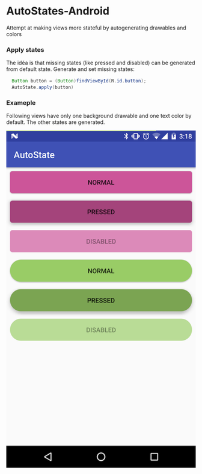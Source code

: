 # AutoStates-Android
Attempt at making views more stateful by autogenerating drawables and colors

### Apply states
The idéa is that missing states (like pressed and disabled) can be generated from default state.
Generate and set missing states:
```java
  Button button = (Button)findViewById(R.id.button);
  AutoState.apply(button)
```

### Exameple
Following views have only one background drawable and one text color by default. The other states are generated.

![alt text](https://raw.githubusercontent.com/simonedstromsi/AutoStates-Android/master/assets/sample.png)
